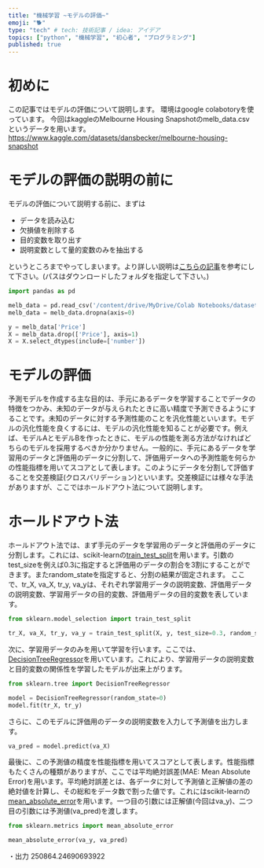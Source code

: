 ```yaml
---
title: "機械学習 ~モデルの評価~"
emoji: "🐕"
type: "tech" # tech: 技術記事 / idea: アイデア
topics: ["python", "機械学習", "初心者", "プログラミング"]
published: true
---
```

# 初めに
この記事ではモデルの評価について説明します。
環境はgoogle colabotoryを使っています。
今回はkaggleのMelbourne Housing Snapshotのmelb_data.csvというデータを用います。
https://www.kaggle.com/datasets/dansbecker/melbourne-housing-snapshot

# モデルの評価の説明の前に
モデルの評価について説明する前に、まずは
- データを読み込む
- 欠損値を削除する
- 目的変数を取り出す
- 説明変数として量的変数のみを抽出する

というところまでやってしまいます。より詳しい説明は[こちらの記事](https://zenn.dev/python3654/articles/971f589c968b41)を参考にして下さい。(パスはダウンロードしたフォルダを指定して下さい。)
```py
import pandas as pd

melb_data = pd.read_csv('/content/drive/MyDrive/Colab Notebooks/datasets/melb_data.csv')
melb_data = melb_data.dropna(axis=0)

y = melb_data['Price']
X = melb_data.drop(['Price'], axis=1)
X = X.select_dtypes(include=['number'])
```

# モデルの評価
予測モデルを作成する主な目的は、手元にあるデータを学習することでデータの特徴をつかみ、未知のデータが与えられたときに高い精度で予測できるようにすることです。未知のデータに対する予測性能のことを汎化性能といいます。モデルの汎化性能を良くするには、モデルの汎化性能を知ることが必要です。例えば、モデルAとモデルBを作ったときに、モデルの性能を測る方法がなければどちらのモデルを採用するべきか分かりません。一般的に、手元にあるデータを学習用のデータと評価用のデータに分割して、評価用データへの予測性能を何らかの性能指標を用いてスコアとして表します。このようにデータを分割して評価することを交差検証(クロスバリデーション)といいます。交差検証には様々な手法がありますが、ここではホールドアウト法について説明します。

# ホールドアウト法
ホールドアウト法では、まず手元のデータを学習用のデータと評価用のデータに分割します。これには、scikit-learnの[train_test_split](https://scikit-learn.org/stable/modules/generated/sklearn.model_selection.train_test_split.html#sklearn.model_selection.train_test_split)を用います。引数のtest_sizeを例えば0.3に指定すると評価用のデータの割合を3割にすることができます。またrandom_stateを指定すると、分割の結果が固定されます。
ここで、tr_X, va_X, tr_y, va_yは、それぞれ学習用データの説明変数、評価用データの説明変数、学習用データの目的変数、評価用データの目的変数を表しています。
```py
from sklearn.model_selection import train_test_split

tr_X, va_X, tr_y, va_y = train_test_split(X, y, test_size=0.3, random_state = 0)
```

次に、学習用データのみを用いて学習を行います。ここでは、[DecisionTreeRegressor](https://scikit-learn.org/stable/modules/generated/sklearn.tree.DecisionTreeRegressor.html#sklearn.tree.DecisionTreeRegressor)を用いています。これにより、学習用データの説明変数と目的変数の関係性を学習したモデルが出来上がります。
```py
from sklearn.tree import DecisionTreeRegressor

model = DecisionTreeRegressor(random_state=0)
model.fit(tr_X, tr_y)
```

さらに、このモデルに評価用のデータの説明変数を入力して予測値を出力します。
```py
va_pred = model.predict(va_X)
```

最後に、この予測値の精度を性能指標を用いてスコアとして表します。性能指標もたくさんの種類がありますが、ここでは平均絶対誤差(MAE: Mean Absolute Error)を用います。平均絶対誤差とは、各データに対して予測値と正解値の差の絶対値を計算し、その総和をデータ数で割った値です。これにはscikit-learnの[mean_absolute_error](https://scikit-learn.org/stable/modules/generated/sklearn.metrics.mean_absolute_error.html#sklearn.metrics.mean_absolute_error)を用います。一つ目の引数には正解値(今回はva_y)、二つ目の引数には予測値(va_pred)を渡します。
```py
from sklearn.metrics import mean_absolute_error

mean_absolute_error(va_y, va_pred)
```
・出力
250864.24690693922